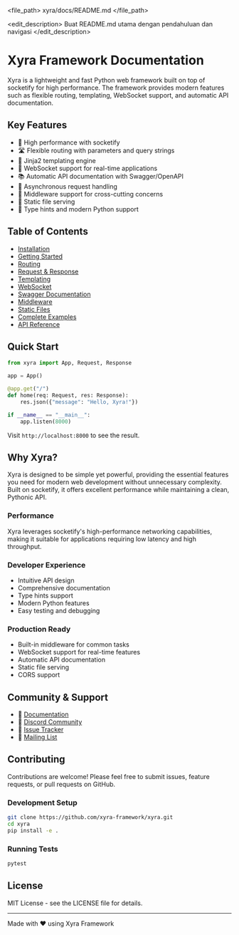 <file_path>
xyra/docs/README.md
</file_path>

<edit_description>
Buat README.md utama dengan pendahuluan dan navigasi
</edit_description>

# Xyra Framework Documentation

Xyra is a lightweight and fast Python web framework built on top of socketify for high performance. The framework provides modern features such as flexible routing, templating, WebSocket support, and automatic API documentation.

## Key Features

- 🚀 High performance with socketify
- 🛣️ Flexible routing with parameters and query strings
- 📝 Jinja2 templating engine
- 🔌 WebSocket support for real-time applications
- 📚 Automatic API documentation with Swagger/OpenAPI
- 🔄 Asynchronous request handling
- 🧩 Middleware support for cross-cutting concerns
- 📁 Static file serving
- 🔧 Type hints and modern Python support

## Table of Contents

- [Installation](installation.md)
- [Getting Started](getting-started.md)
- [Routing](routing.md)
- [Request & Response](request-response.md)
- [Templating](templating.md)
- [WebSocket](websocket.md)
- [Swagger Documentation](swagger.md)
- [Middleware](middleware.md)
- [Static Files](static-files.md)
- [Complete Examples](examples.md)
- [API Reference](api-reference.md)

## Quick Start

```python
from xyra import App, Request, Response

app = App()

@app.get("/")
def home(req: Request, res: Response):
    res.json({"message": "Hello, Xyra!"})

if __name__ == "__main__":
    app.listen(8000)
```

Visit `http://localhost:8000` to see the result.

## Why Xyra?

Xyra is designed to be simple yet powerful, providing the essential features you need for modern web development without unnecessary complexity. Built on socketify, it offers excellent performance while maintaining a clean, Pythonic API.

### Performance

Xyra leverages socketify's high-performance networking capabilities, making it suitable for applications requiring low latency and high throughput.

### Developer Experience

- Intuitive API design
- Comprehensive documentation
- Type hints support
- Modern Python features
- Easy testing and debugging

### Production Ready

- Built-in middleware for common tasks
- WebSocket support for real-time features
- Automatic API documentation
- Static file serving
- CORS support

## Community & Support

- 📖 [Documentation](https://xyra-framework.github.io/)
- 💬 [Discord Community](https://discord.gg/xyra)
- 🐛 [Issue Tracker](https://github.com/xyra-framework/xyra/issues)
- 📧 [Mailing List](https://groups.google.com/g/xyra-framework)

## Contributing

Contributions are welcome! Please feel free to submit issues, feature requests, or pull requests on GitHub.

### Development Setup

```bash
git clone https://github.com/xyra-framework/xyra.git
cd xyra
pip install -e .
```

### Running Tests

```bash
pytest
```

## License

MIT License - see the LICENSE file for details.

---

Made with ❤️ using Xyra Framework